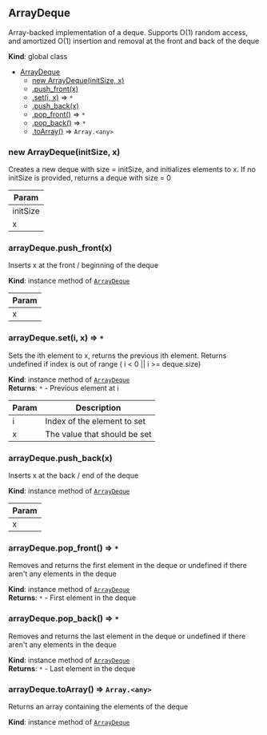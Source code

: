 <a name="ArrayDeque"></a>

## ArrayDeque
Array-backed implementation of a deque. Supports O(1) random access, and amortized O(1) insertion and removal at the front and back of the deque

**Kind**: global class  

* [ArrayDeque](#ArrayDeque)
    * [new ArrayDeque(initSize, x)](#new_ArrayDeque_new)
    * [.push_front(x)](#ArrayDeque+push_front)
    * [.set(i, x)](#ArrayDeque+set) ⇒ <code>\*</code>
    * [.push_back(x)](#ArrayDeque+push_back)
    * [.pop_front()](#ArrayDeque+pop_front) ⇒ <code>\*</code>
    * [.pop_back()](#ArrayDeque+pop_back) ⇒ <code>\*</code>
    * [.toArray()](#ArrayDeque+toArray) ⇒ <code>Array.&lt;any&gt;</code>

<a name="new_ArrayDeque_new"></a>

### new ArrayDeque(initSize, x)
Creates a new deque with size = initSize, and initializes elements to x. If no initSize is provided, returns a deque with size = 0


| Param |
| --- |
| initSize | 
| x | 

<a name="ArrayDeque+push_front"></a>

### arrayDeque.push\_front(x)
Inserts x at the front / beginning of the deque

**Kind**: instance method of [<code>ArrayDeque</code>](#ArrayDeque)  

| Param |
| --- |
| x | 

<a name="ArrayDeque+set"></a>

### arrayDeque.set(i, x) ⇒ <code>\*</code>
Sets the ith element to x, returns the previous ith element. Returns undefined if index is out of range ( i < 0 || i >= deque.size)

**Kind**: instance method of [<code>ArrayDeque</code>](#ArrayDeque)  
**Returns**: <code>\*</code> - Previous element at i  

| Param | Description |
| --- | --- |
| i | Index of the element to set |
| x | The value that should be set |

<a name="ArrayDeque+push_back"></a>

### arrayDeque.push\_back(x)
Inserts x at the back / end of the deque

**Kind**: instance method of [<code>ArrayDeque</code>](#ArrayDeque)  

| Param |
| --- |
| x | 

<a name="ArrayDeque+pop_front"></a>

### arrayDeque.pop\_front() ⇒ <code>\*</code>
Removes and returns the first element in the deque or undefined if there aren't any elements in the deque

**Kind**: instance method of [<code>ArrayDeque</code>](#ArrayDeque)  
**Returns**: <code>\*</code> - First element in the deque  
<a name="ArrayDeque+pop_back"></a>

### arrayDeque.pop\_back() ⇒ <code>\*</code>
Removes and returns the last element in the deque or undefined if there aren't any elements in the deque

**Kind**: instance method of [<code>ArrayDeque</code>](#ArrayDeque)  
**Returns**: <code>\*</code> - Last element in the deque  
<a name="ArrayDeque+toArray"></a>

### arrayDeque.toArray() ⇒ <code>Array.&lt;any&gt;</code>
Returns an array containing the elements of the deque

**Kind**: instance method of [<code>ArrayDeque</code>](#ArrayDeque)  
